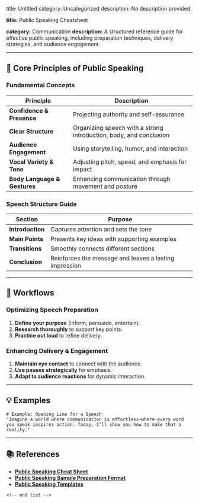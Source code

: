 title: Untitled
category: Uncategorized
description: No description provided.

**title:** Public Speaking Cheatsheet

**category:** Communication
**description:** A structured reference guide for effective public speaking, including preparation techniques, delivery strategies, and audience engagement.

---

## 🎤 **Core Principles of Public Speaking**

### **Fundamental Concepts**

| Principle                          | Description                                                        |
| ---------------------------------- | ------------------------------------------------------------------ |
| **Confidence & Presence**    | Projecting authority and self-assurance                            |
| **Clear Structure**          | Organizing speech with a strong introduction, body, and conclusion |
| **Audience Engagement**      | Using storytelling, humor, and interaction                         |
| **Vocal Variety & Tone**     | Adjusting pitch, speed, and emphasis for impact                    |
| **Body Language & Gestures** | Enhancing communication through movement and posture               |

### **Speech Structure Guide**

| Section                | Purpose                                                |
| ---------------------- | ------------------------------------------------------ |
| **Introduction** | Captures attention and sets the tone                   |
| **Main Points**  | Presents key ideas with supporting examples            |
| **Transitions**  | Smoothly connects different sections                   |
| **Conclusion**   | Reinforces the message and leaves a lasting impression |

---

## 🔄 **Workflows**

### **Optimizing Speech Preparation**

1. **Define your purpose** (inform, persuade, entertain).
2. **Research thoroughly** to support key points.
3. **Practice out loud** to refine delivery.

### **Enhancing Delivery & Engagement**

1. **Maintain eye contact** to connect with the audience.
2. **Use pauses strategically** for emphasis.
3. **Adapt to audience reactions** for dynamic interaction.

---

## 💡 **Examples**

```plaintext
# Example: Opening Line for a Speech
"Imagine a world where communication is effortless—where every word you speak inspires action. Today, I’ll show you how to make that a reality."  
```

---

## 📚 **References**

- **[Public Speaking Cheat Sheet](https://awesomeonstage.com/cheat-sheet/)**
- **[Public Speaking Sample Preparation Format](https://www.scribd.com/document/376098075/Public-Speaking-Sample-Preparation-Format)**
- **[Public Speaking Templates](https://www.thesuccessmanual.in/chapter/checklists-templates-for-public-speaking)**

```
<!-- end list -->
```